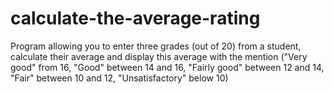 # calculate-the-average-rating
Program allowing you to enter three grades (out of 20) from a student, calculate their average and display this average with the mention ("Very good" from 16, "Good" between 14 and 16, "Fairly good" between 12 and 14, "Fair" between 10 and 12, "Unsatisfactory" below 10)

